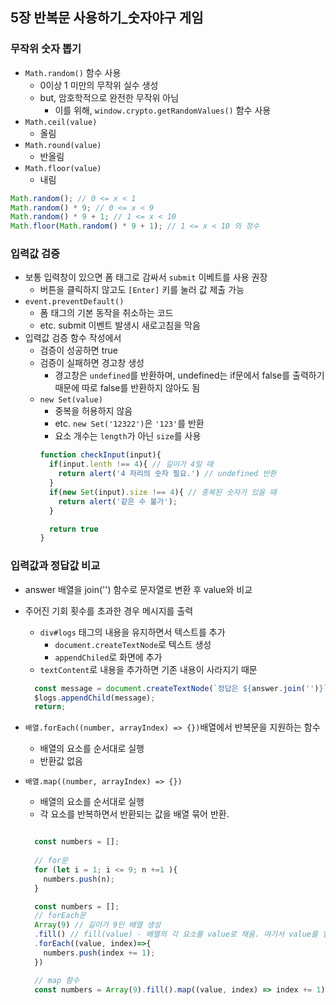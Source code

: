 ## 5장 반복문 사용하기_숫자야구 게임

### 무작위 숫자 뽑기

- `Math.random()` 함수 사용
  - 0이상 1 미만의 무작위 실수 생성
  - but, 암호학적으로 완전한 무작위 아님
    - 이를 위해, `window.crypto.getRandomValues()` 함수 사용
- `Math.ceil(value)`
  - 올림
- `Math.round(value)`
  - 반올림
- `Math.floor(value)` 
  - 내림

```js
Math.random(); // 0 <= x < 1
Math.random() * 9; // 0 <= x < 9
Math.random() * 9 + 1; // 1 <= x < 10
Math.floor(Math.random() * 9 + 1); // 1 <= x < 10 의 정수
```

### 입력값 검증

- 보통 입력창이 있으면 폼 태그로 감싸서 `submit` 이베트를 사용 권장
  - 버튼을 클릭하지 않고도 `[Enter]` 키를 눌러 값 제출 가능
- `event.preventDefault()`
  - 폼 태그의 기본 동작을 취소하는 코드
  - etc. submit 이벤트 발생시 새로고침을 막음
- 입력값 검증 함수 작성에서
  - 검증이 성공하면 true
  - 검증이 실패하면 경고창 생성
    - 경고창은 `undefined`를 반환하며, undefined는 if문에서 false를 출력하기 때문에 따로 false를 반환하지 않아도 됨
  - `new Set(value)`
    - 중복을 허용하지 않음
    - etc. `new Set('12322')`은 `'123'`를 반환
    - 요소 개수는 `length`가 아닌 `size`를 사용
    ```js
    function checkInput(input){
      if(input.lenth !== 4){ // 길이가 4일 때
        return alert('4 자리의 숫자 필요.') // undefined 반환
      }
      if(new Set(input).size !== 4){ // 중복된 숫자가 있을 때
        return alert('같은 수 불가');
      }

      return true
    }
    ```

### 입력값과 정답값 비교

- answer 배열을 join('') 함수로 문자열로 변환 후 value와 비교
- 주어진 기회 횟수를 초과한 경우 메시지를 출력
  - `div#logs` 태그의 내용을 유지하면서 텍스트를 추가
    - `document.createTextNode`로 텍스트 생성
    - `appendChiled`로 화면에 추가
  - `textContent`로 내용을 추가하면 기존 내용이 사라지기 때문
  ```js
    const message = document.createTextNode(`정답은 ${answer.join('')}`);
    $logs.appendChild(message);
    return;
  ```
- `배열.forEach((number, arrayIndex) => {})`배열에서 반복문을 지원하는 함수
  - 배열의 요소를 순서대로 실행
  - 반환값 없음
- `배열.map((number, arrayIndex) => {})`
  - 배열의 요소를 순서대로 실행
  - 각 요소를 반복하면서 반환되는 값을 배열 묶어 반환.

  ```js
  
    const numbers = [];
    
    // for문
    for (let i = 1; i <= 9; n +=1 ){
      numbers.push(n);
    }

    const numbers = [];
    // forEach문
    Array(9) // 길이가 9인 배열 생성
    .fill() // fill(value) - 배열의 각 요소를 value로 채움. 여기서 value를 입력하지 않았기 때문에 undefined로 채움
    .forEach((value, index)=>{
      numbers.push(index += 1);
    })

    // map 함수
    const numbers = Array(9).fill().map((value, index) => index += 1);
  ```